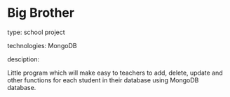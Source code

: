 # Big Brother

type: school project

technologies: MongoDB

desciption:

Little program which will make easy to teachers to add, delete, update and other functions for each student in their
database using MongoDB database.
